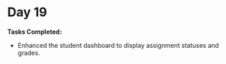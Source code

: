 # Day 19

**Tasks Completed:**
- Enhanced the student dashboard to display assignment statuses and grades.
